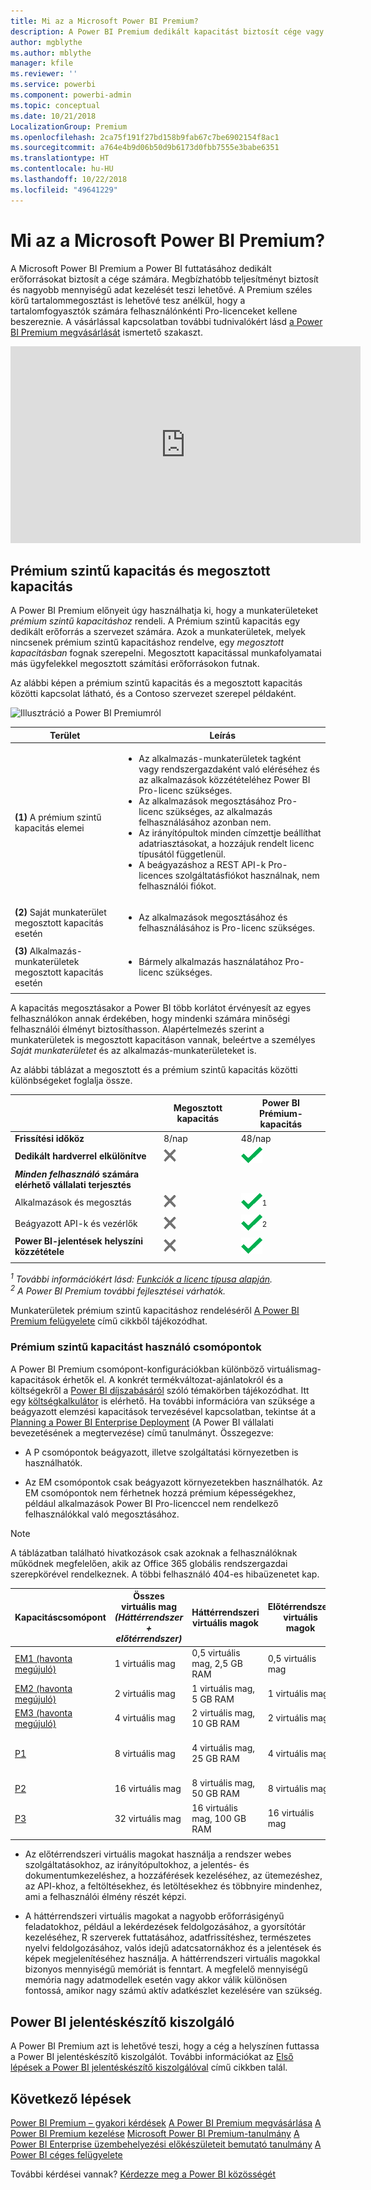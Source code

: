 ```yaml
---
title: Mi az a Microsoft Power BI Premium?
description: A Power BI Premium dedikált kapacitást biztosít cége vagy csapata számára, így felhasználónkénti licencek vásárlása nélkül is megbízható teljesítményre számíthat nagyobb mennyiségű adat estén is.
author: mgblythe
ms.author: mblythe
manager: kfile
ms.reviewer: ''
ms.service: powerbi
ms.component: powerbi-admin
ms.topic: conceptual
ms.date: 10/21/2018
LocalizationGroup: Premium
ms.openlocfilehash: 2ca75f191f27bd158b9fab67c7be6902154f8ac1
ms.sourcegitcommit: a764e4b9d06b50d9b6173d0fbb7555e3babe6351
ms.translationtype: HT
ms.contentlocale: hu-HU
ms.lasthandoff: 10/22/2018
ms.locfileid: "49641229"
---
```

# <a name="what-is-microsoft-power-bi-premium"></a>Mi az a Microsoft Power BI Premium?

A Microsoft Power BI Premium a Power BI futtatásához dedikált erőforrásokat biztosít a cége számára. Megbízhatóbb teljesítményt biztosít és nagyobb mennyiségű adat kezelését teszi lehetővé. A Premium széles körű tartalommegosztást is lehetővé tesz anélkül, hogy a tartalomfogyasztók számára felhasználónkénti Pro-licenceket kellene beszereznie. A vásárlással kapcsolatban további tudnivalókért lásd [a Power BI Premium megvásárlását](service-admin-premium-purchase.md) ismertető szakaszt.

<iframe width="560" height="315" src="https://www.youtube.com/embed/lNQDkN0GXzU?rel=0&amp;showinfo=0" frameborder="0" allowfullscreen></iframe>

## <a name="premium-capacity-and-shared-capacity"></a>Prémium szintű kapacitás és megosztott kapacitás

A Power BI Premium előnyeit úgy használhatja ki, hogy a munkaterületeket *prémium szintű kapacitáshoz* rendeli. A Prémium szintű kapacitás egy dedikált erőforrás a szervezet számára. Azok a munkaterületek, melyek nincsenek prémium szintű kapacitáshoz rendelve, egy *megosztott kapacitásban* fognak szerepelni. Megosztott kapacitással munkafolyamatai más ügyfelekkel megosztott számítási erőforrásokon futnak.

Az alábbi képen a prémium szintű kapacitás és a megosztott kapacitás közötti kapcsolat látható, és a Contoso szervezet szerepel példaként.

![Illusztráció a Power BI Premiumról](media/service-premium/premium-chart.png)

| Terület | Leírás |
| --- | --- |
| **(1)** A prémium szintű kapacitás elemei | <ul><li>Az alkalmazás-munkaterületek tagként vagy rendszergazdaként való eléréséhez és az alkalmazások közzétételéhez Power BI Pro-licenc szükséges.<li>Az alkalmazások megosztásához Pro-licenc szükséges, az alkalmazás felhasználásához azonban nem.<li>Az irányítópultok minden címzettje beállíthat adatriasztásokat, a hozzájuk rendelt licenc típusától függetlenül.<li>A beágyazáshoz a REST API-k Pro-licences szolgáltatásfiókot használnak, nem felhasználói fiókot.</ul> |
| **(2)** Saját munkaterület megosztott kapacitás esetén | <ul><li>Az alkalmazások megosztásához és felhasználásához is Pro-licenc szükséges.</ul> |
| **(3)** Alkalmazás-munkaterületek megosztott kapacitás esetén | <ul><li>Bármely alkalmazás használatához Pro-licenc szükséges.</ul>|
| | |

A kapacitás megosztásakor a Power BI több korlátot érvényesít az egyes felhasználókon annak érdekében, hogy mindenki számára minőségi felhasználói élményt biztosíthasson. Alapértelmezés szerint a munkaterületek is megosztott kapacitáson vannak, beleértve a személyes *Saját munkaterületet* és az alkalmazás-munkaterületeket is.

Az alábbi táblázat a megosztott és a prémium szintű kapacitás közötti különbségeket foglalja össze.

|  | Megosztott kapacitás | Power BI Prémium-kapacitás |
| --- | --- | --- |
| **Frissítési időköz** |8/nap |48/nap |
| **Dedikált hardverrel elkülönítve** |![](media/service-premium/not-available.png "Nem érhető el") |![](media/service-premium/available.png "Elérhető") |
| ***Minden felhasználó*** **számára elérhető vállalati terjesztés** | | |
| Alkalmazások és megosztás |![](media/service-premium/not-available.png "Nem érhető el") |![](media/service-premium/available.png "Elérhető")<sup>1</sup> |
| Beágyazott API-k és vezérlők |![](media/service-premium/not-available.png "Nem érhető el") |![](media/service-premium/available.png "Elérhető")<sup>2</sup> |
| **Power BI-jelentések helyszíni közzététele** |![](media/service-premium/not-available.png "Nem érhető el") |![](media/service-premium/available.png "Elérhető") |
| | | |

*<sup>1</sup> További információkért lásd: [Funkciók a licenc típusa alapján](service-features-license-type.md).*  
*<sup>2</sup> A Power BI Premium további fejlesztései várhatók.*

Munkaterületek prémium szintű kapacitáshoz rendeléséről [A Power BI Premium felügyelete](service-admin-premium-manage.md) című cikkből tájékozódhat.

<a name="premiumskus"/>

### <a name="premium-capacity-nodes"></a>Prémium szintű kapacitást használó csomópontok

A Power BI Premium csomópont-konfigurációkban különböző virtuálismag-kapacitások érhetők el. A konkrét termékváltozat-ajánlatokról és a költségekről a [Power BI díjszabásáról](https://powerbi.microsoft.com/pricing/) szóló témakörben tájékozódhat. Itt egy [költségkalkulátor](https://powerbi.microsoft.com/calculator/) is elérhető. Ha további információra van szüksége a beágyazott elemzési kapacitások tervezésével kapcsolatban, tekintse át a [Planning a Power BI Enterprise Deployment](https://aka.ms/pbienterprisedeploy) (A Power BI vállalati bevezetésének a megtervezése) című tanulmányt. Összegezve:

* A P csomópontok beágyazott, illetve szolgáltatási környezetben is használhatók.

* Az EM csomópontok csak beágyazott környezetekben használhatók. Az EM csomópontok nem férhetnek hozzá prémium képességekhez, például alkalmazások Power BI Pro-licenccel nem rendelkező felhasználókkal való megosztásához.

>[!NOTE]
>A táblázatban található hivatkozások csak azoknak a felhasználóknak működnek megfelelően, akik az Office 365 globális rendszergazdai szerepkörével rendelkeznek. A többi felhasználó 404-es hibaüzenetet kap.

| Kapacitáscsomópont | Összes virtuális mag<br/>*(Háttérrendszer + előtérrendszer)* | Háttérrendszeri virtuális magok | Előtérrendszeri virtuális magok | DirectQuery-/élő kapcsolat korlátai | Maximális oldalmegjelenítések óránként csúcsidőszakban | Elérhetőség |
| --- | --- | --- | --- | --- | --- | --- |
| [EM1 (havonta megújuló)](https://portal.office.com/SubscriptionDetails?OfferId=4004702D-749C-4F74-BF47-3048F1833780&adminportal=1) |1 virtuális mag |0,5 virtuális mag, 2,5 GB RAM |0,5 virtuális mag |Másodpercenként 3,75 |150-300 |Elérhető |
| [EM2 (havonta megújuló)](https://portal.office.com/SubscriptionDetails?OfferId=4004702D-749C-4F74-BF47-3048F1833780&adminportal=1) |2 virtuális mag |1 virtuális mag, 5 GB RAM |1 virtuális mag |Másodpercenként 7.5 |301-600 |Elérhető |
| [EM3 (havonta megújuló)](https://portal.office.com/SubscriptionDetails?OfferId=4004702D-749C-4F74-BF47-3048F1833780&adminportal=1) |4 virtuális mag |2 virtuális mag, 10 GB RAM |2 virtuális mag | |601-1200 |Elérhető |
| [P1](https://portal.office.com/SubscriptionDetails?OfferId=b3ec5615-cc11-48de-967d-8d79f7cb0af1&adminportal=1) |8 virtuális mag |4 virtuális mag, 25 GB RAM |4 virtuális mag |Másodpercenként 30 |1201-2400 |Elérhető ([havonta megújulóként](https://portal.office.com/SubscriptionDetails?OfferId=E4C8EDD3-74A1-4D42-A738-C647972FBE81&adminportal=1) is elérhető) |
| [P2](https://portal.office.com/SubscriptionDetails?OfferId=062F2AA7-B4BC-4B0E-980F-2072102D8605&adminportal=1) |16 virtuális mag |8 virtuális mag, 50 GB RAM |8 virtuális mag |Másodpercenként 60 |2401-4800 |Elérhető |
| [P3](https://portal.office.com/SubscriptionDetails?OfferId=40c7d673-375c-42a1-84ca-f993a524fed0&adminportal=1) |32 virtuális mag |16 virtuális mag, 100 GB RAM |16 virtuális mag |Másodpercenként 120 |4801-9600 |Elérhető |
| | | | | | | |

* Az előtérrendszeri virtuális magokat használja a rendszer webes szolgáltatásokhoz, az irányítópultokhoz, a jelentés- és dokumentumkezeléshez, a hozzáférések kezeléséhez, az ütemezéshez, az API-khoz, a feltöltésekhez, és letöltésekhez és többnyire mindenhez, ami a felhasználói élmény részét képzi.

* A háttérrendszeri virtuális magokat a nagyobb erőforrásigényű feladatokhoz, például a lekérdezések feldolgozásához, a gyorsítótár kezeléséhez, R szerverek futtatásához, adatfrissítéshez, természetes nyelvi feldolgozásához, valós idejű adatcsatornákhoz és a jelentések és képek megjelenítéséhez használja. A háttérrendszeri virtuális magokkal bizonyos mennyiségű memóriát is fenntart. A megfelelő mennyiségű memória nagy adatmodellek esetén vagy akkor válik különösen fontossá, amikor nagy számú aktív adatkészlet kezelésére van szükség.

## <a name="power-bi-report-server"></a>Power BI jelentéskészítő kiszolgáló

A Power BI Premium azt is lehetővé teszi, hogy a cég a helyszínen futtassa a Power BI jelentéskészítő kiszolgálót. További információkat az [Első lépések a Power BI jelentéskészítő kiszolgálóval](report-server/get-started.md) című cikkben talál.

## <a name="next-steps"></a>Következő lépések

[Power BI Premium – gyakori kérdések](service-premium-faq.md)
[A Power BI Premium megvásárlása](service-admin-premium-purchase.md)
[A Power BI Premium kezelése](service-admin-premium-manage.md)
[Microsoft Power BI Premium-tanulmány](https://aka.ms/pbipremiumwhitepaper)
[A Power BI Enterprise üzembehelyezési előkészületeit bemutató tanulmány](https://aka.ms/pbienterprisedeploy)
[A Power BI céges felügyelete](service-admin-administering-power-bi-in-your-organization.md)

További kérdései vannak? [Kérdezze meg a Power BI közösségét](https://community.powerbi.com/)
